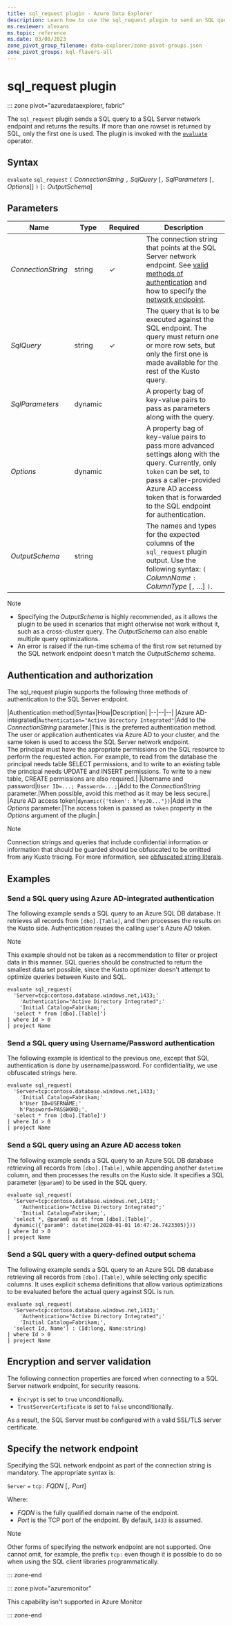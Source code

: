 ```yaml
---
title: sql_request plugin - Azure Data Explorer
description: Learn how to use the sql_request plugin to send an SQL query to an SQL server network endpoint. 
ms.reviewer: alexans
ms.topic: reference
ms.date: 03/08/2023
zone_pivot_group_filename: data-explorer/zone-pivot-groups.json
zone_pivot_groups: kql-flavors-all
---
```

# sql_request plugin

::: zone pivot="azuredataexplorer, fabric"

The `sql_request` plugin sends a SQL query to a SQL Server network endpoint and returns the results.
If more than one rowset is returned by SQL, only the first one is used.
The plugin is invoked with the [`evaluate`](evaluateoperator.md) operator.

## Syntax

`evaluate` `sql_request` `(` *ConnectionString* `,` *SqlQuery* [`,` *SqlParameters* [`,` *Options*]] `)` [`:` *OutputSchema*]

## Parameters

| Name | Type | Required| Description |
|---|---|---|---|
| *ConnectionString* | string | &check; | The connection string that points at the SQL Server network endpoint. See [valid methods of authentication](#authentication-and-authorization) and how to specify the [network endpoint](#specify-the-network-endpoint). |
| *SqlQuery* | string | &check; | The query that is to be executed against the SQL endpoint. The query must return one or more row sets, but only the first one is made available for the rest of the Kusto query. |
| *SqlParameters* | dynamic | | A property bag of key-value pairs to pass as parameters along with the query. |
|*Options* | dynamic | | A property bag of key-value pairs to pass more advanced settings along with the query. Currently, only `token` can be set, to pass a caller-provided Azure AD access token that is forwarded to the SQL endpoint for authentication.|
| *OutputSchema* | string | | The names and types for the expected columns of the `sql_request` plugin output. Use the following syntax: `(` *ColumnName* `:` *ColumnType* [`,` ...] `)`.|

> [!NOTE]
>
> * Specifying the *OutputSchema* is highly recommended, as it allows the plugin to be used in scenarios that might otherwise not work without it, such as a cross-cluster query. The *OutputSchema* can also enable multiple query optimizations.
> * An error is raised if the run-time schema of the first row set returned by the SQL network endpoint doesn't match the *OutputSchema* schema.

## Authentication and authorization

The sql_request plugin supports the following three methods of authentication to the
SQL Server endpoint.

|Authentication method|Syntax|How|Description|
|--|--|--|
|Azure AD-integrated|`Authentication="Active Directory Integrated"`|Add to the *ConnectionString* parameter.|This is the preferred authentication method. The user or application authenticates via Azure AD to your cluster, and the same token is used to access the SQL Server network endpoint.<br/>The principal must have the appropriate permissions on the SQL resource to perform the requested action. For example, to read from the database the principal needs table SELECT permissions, and to write to an existing table the principal needs UPDATE and INSERT permissions. To write to a new table, CREATE permissions are also required.|
|Username and password|`User ID=...; Password=...;`|Add to the *ConnectionString* parameter.|When possible, avoid this method as it may be less secure.|
|Azure AD access token|`dynamic({'token': h"eyJ0..."})`|Add in the *Options* parameter.|The access token is passed as `token` property in the *Options* argument of the plugin.|

> [!NOTE]
> Connection strings and queries that include confidential information or information that should be guarded should be obfuscated to be omitted from any Kusto tracing. For more information, see [obfuscated string literals](scalar-data-types/string.md#obfuscated-string-literals).

## Examples

### Send a SQL query using Azure AD-integrated authentication

The following example sends a SQL query to an Azure SQL DB database. It
retrieves all records from `[dbo].[Table]`, and then processes the results on the
 Kusto side. Authentication reuses the calling user's Azure AD token.

> [!NOTE]
> This example should not be taken as a recommendation to filter or project data in this manner. SQL queries should be constructed to return the smallest data set possible, since the Kusto optimizer doesn't attempt to optimize queries between Kusto and SQL.

```kusto
evaluate sql_request(
  'Server=tcp:contoso.database.windows.net,1433;'
    'Authentication="Active Directory Integrated";'
    'Initial Catalog=Fabrikam;',
  'select * from [dbo].[Table]')
| where Id > 0
| project Name
```

### Send a SQL query using Username/Password authentication

The following example is identical to the previous one, except that SQL
authentication is done by username/password. For confidentiality,
we use obfuscated strings here.

```kusto
evaluate sql_request(
  'Server=tcp:contoso.database.windows.net,1433;'
    'Initial Catalog=Fabrikam;'
    h'User ID=USERNAME;'
    h'Password=PASSWORD;',
  'select * from [dbo].[Table]')
| where Id > 0
| project Name
```

### Send a SQL query using an Azure AD access token

The following example sends a SQL query to an Azure SQL DB database
retrieving all records from `[dbo].[Table]`, while appending another `datetime` column,
and then processes the results on the Kusto side.
It specifies a SQL parameter (`@param0`) to be used in the SQL query.

```kusto
evaluate sql_request(
  'Server=tcp:contoso.database.windows.net,1433;'
    'Authentication="Active Directory Integrated";'
    'Initial Catalog=Fabrikam;',
  'select *, @param0 as dt from [dbo].[Table]',
  dynamic({'param0': datetime(2020-01-01 16:47:26.7423305)}))
| where Id > 0
| project Name
```

### Send a SQL query with a query-defined output schema

The following example sends a SQL query to an Azure SQL DB database
retrieving all records from `[dbo].[Table]`, while selecting only specific columns.
It uses explicit schema definitions that allow various optimizations to be evaluated before the
actual query against SQL is run.

```kusto
evaluate sql_request(
  'Server=tcp:contoso.database.windows.net,1433;'
    'Authentication="Active Directory Integrated";'
    'Initial Catalog=Fabrikam;',
  'select Id, Name') : (Id:long, Name:string)
| where Id > 0
| project Name
```

## Encryption and server validation

The following connection properties are forced when connecting to a SQL Server network
endpoint, for security reasons.

* `Encrypt` is set to `true` unconditionally.
* `TrustServerCertificate` is set to `false` unconditionally.

As a result, the SQL Server must be configured with a valid SSL/TLS server certificate.

## Specify the network endpoint

Specifying the SQL network endpoint as part of the connection string is mandatory.
The appropriate syntax is:

`Server` `=` `tcp:` *FQDN* [`,` *Port*]

Where:

* *FQDN* is the fully qualified domain name of the endpoint.
* *Port* is the TCP port of the endpoint. By default, `1433` is assumed.

> [!NOTE]
> Other forms of specifying the network endpoint are not supported.
> One cannot omit, for example, the prefix `tcp:` even though it is possible to
> do so when using the SQL client libraries programmatically.

::: zone-end

::: zone pivot="azuremonitor"

This capability isn't supported in Azure Monitor

::: zone-end
